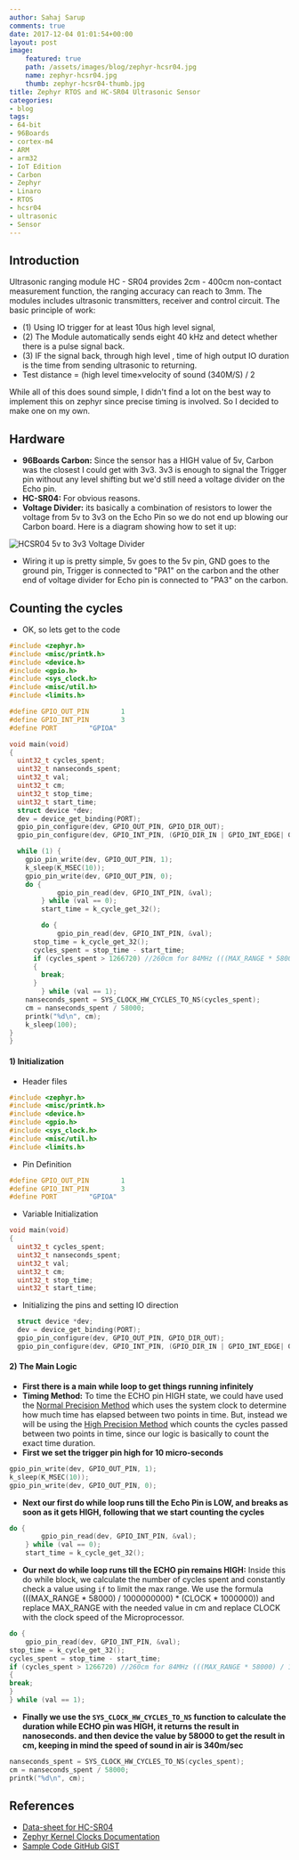 ```yaml
---
author: Sahaj Sarup
comments: true
date: 2017-12-04 01:01:54+00:00
layout: post
image:
    featured: true
    path: /assets/images/blog/zephyr-hcsr04.jpg
    name: zephyr-hcsr04.jpg
    thumb: zephyr-hcsr04-thumb.jpg
title: Zephyr RTOS and HC-SR04 Ultrasonic Sensor
categories:
- blog
tags:
- 64-bit
- 96Boards
- cortex-m4
- ARM
- arm32
- IoT Edition
- Carbon
- Zephyr
- Linaro
- RTOS
- hcsr04
- ultrasonic
- Sensor
---
```


## Introduction
Ultrasonic ranging module HC - SR04 provides 2cm - 400cm non-contact
measurement function, the ranging accuracy can reach to 3mm. The modules
includes ultrasonic transmitters, receiver and control circuit. The basic principle
of work:
- (1) Using IO trigger for at least 10us high level signal,
- (2) The Module automatically sends eight 40 kHz and detect whether there is a
pulse signal back.
- (3) IF the signal back, through high level , time of high output IO duration is
the time from sending ultrasonic to returning.
- Test distance = (high level time×velocity of sound (340M/S) / 2

While all of this does sound simple, I didn't find a lot on the best way to implement this on zephyr since precise timing is involved. So I decided to make one on my own.

## Hardware
- **96Boards Carbon:** Since the sensor has a HIGH value of 5v, Carbon was the closest I could get with 3v3. 3v3 is enough to signal the Trigger pin without any level shifting but we'd still need a voltage divider on the Echo pin.
- **HC-SR04:** For obvious reasons.
- **Voltage Divider:** its basically a combination of resistors to lower the voltage from 5v to 3v3 on the Echo Pin so we do not end up blowing our Carbon board.
Here is a diagram showing how to set it up:

![HCSR04 5v to 3v3 Voltage Divider](/assets/images/blog/hcsr04-voltage-divider.svg "HCSR04 5v to 3v3 Voltage Divider")

- Wiring it up is pretty simple, 5v goes to the 5v pin, GND goes to the ground pin, Trigger is connected to "PA1" on the carbon and the other end of voltage divider for Echo pin is connected to "PA3" on the carbon.

## Counting the cycles

- OK, so lets get to the code

```C
#include <zephyr.h>
#include <misc/printk.h>
#include <device.h>
#include <gpio.h>
#include <sys_clock.h>
#include <misc/util.h>
#include <limits.h>

#define GPIO_OUT_PIN		1
#define GPIO_INT_PIN		3
#define PORT		"GPIOA"

void main(void)
{
  uint32_t cycles_spent;
  uint32_t nanseconds_spent;
  uint32_t val;
  uint32_t cm;
  uint32_t stop_time;
  uint32_t start_time;
  struct device *dev;
  dev = device_get_binding(PORT);
  gpio_pin_configure(dev, GPIO_OUT_PIN, GPIO_DIR_OUT);
  gpio_pin_configure(dev, GPIO_INT_PIN, (GPIO_DIR_IN | GPIO_INT_EDGE| GPIO_INT_ACTIVE_HIGH | GPIO_INT_DEBOUNCE));

  while (1) {
    gpio_pin_write(dev, GPIO_OUT_PIN, 1);
    k_sleep(K_MSEC(10));
    gpio_pin_write(dev, GPIO_OUT_PIN, 0);
    do {
			gpio_pin_read(dev, GPIO_INT_PIN, &val);
		} while (val == 0);
		start_time = k_cycle_get_32();

		do {
			gpio_pin_read(dev, GPIO_INT_PIN, &val);
      stop_time = k_cycle_get_32();
      cycles_spent = stop_time - start_time;
      if (cycles_spent > 1266720) //260cm for 84MHz (((MAX_RANGE * 58000) / 1000000000) * (CLOCK * 1000000))
      {
        break;
      }
		} while (val == 1);
    nanseconds_spent = SYS_CLOCK_HW_CYCLES_TO_NS(cycles_spent);
    cm = nanseconds_spent / 58000;
    printk("%d\n", cm);
    k_sleep(100);
}
}
```

#### 1) Initialization
- Header files
```C
#include <zephyr.h>
#include <misc/printk.h>
#include <device.h>
#include <gpio.h>
#include <sys_clock.h>
#include <misc/util.h>
#include <limits.h>
```

- Pin Definition
```C
#define GPIO_OUT_PIN		1
#define GPIO_INT_PIN		3
#define PORT		"GPIOA"
```

- Variable Initialization
```C
void main(void)
{
  uint32_t cycles_spent;
  uint32_t nanseconds_spent;
  uint32_t val;
  uint32_t cm;
  uint32_t stop_time;
  uint32_t start_time;
```

- Initializing the pins and setting IO direction
```C
  struct device *dev;
  dev = device_get_binding(PORT);
  gpio_pin_configure(dev, GPIO_OUT_PIN, GPIO_DIR_OUT);
  gpio_pin_configure(dev, GPIO_INT_PIN, (GPIO_DIR_IN | GPIO_INT_EDGE| GPIO_INT_ACTIVE_HIGH | GPIO_INT_DEBOUNCE));
```

#### 2) The Main Logic
- **First there is a main while loop to get things running infinitely**
- **Timing Method:** To time the ECHO pin HIGH state, we could have used the [Normal Precision Method](http://docs.zephyrproject.org/kernel/timing/clocks.html#id5) which uses the system clock to determine how much time has elapsed between two points in time. But, instead we will be using the [High Precision Method](http://docs.zephyrproject.org/kernel/timing/clocks.html#id6) which counts the cycles passed between two points in time, since our logic is basically to count the exact time duration.
- **First we set the trigger pin high for 10 micro-seconds**
```C
gpio_pin_write(dev, GPIO_OUT_PIN, 1);
k_sleep(K_MSEC(10));
gpio_pin_write(dev, GPIO_OUT_PIN, 0);
```
- **Next our first do while loop runs till the Echo Pin is LOW, and breaks as soon as it gets HIGH, following that we start counting the cycles**
```C
do {
        gpio_pin_read(dev, GPIO_INT_PIN, &val);
    } while (val == 0);
    start_time = k_cycle_get_32();
```
- **Our next do while loop runs till the ECHO pin remains HIGH:** Inside this do while block, we calculate the number of cycles spent and constantly check a value using ```if``` to limit the max range. We use the formula (((MAX_RANGE * 58000) / 1000000000) * (CLOCK * 1000000)) and replace MAX_RANGE with the needed value in cm and replace CLOCK with the clock speed of the Microprocessor.
```C
do {
    gpio_pin_read(dev, GPIO_INT_PIN, &val);
stop_time = k_cycle_get_32();
cycles_spent = stop_time - start_time;
if (cycles_spent > 1266720) //260cm for 84MHz (((MAX_RANGE * 58000) / 1000000000) * (CLOCK * 1000000))
{
break;
}
} while (val == 1);
```
- **Finally we use the ```SYS_CLOCK_HW_CYCLES_TO_NS``` function to calculate the duration while ECHO pin was HIGH, it returns the result in nanoseconds. and then device the value by 58000 to get the result in cm, keeping in mind the speed of sound in air is 340m/sec**
```C
nanseconds_spent = SYS_CLOCK_HW_CYCLES_TO_NS(cycles_spent);
cm = nanseconds_spent / 58000;
printk("%d\n", cm);
```

## References
- [Data-sheet for HC-SR04](http://www.micropik.com/PDF/HCSR04.pdf)
- [Zephyr Kernel Clocks Documentation](http://docs.zephyrproject.org/kernel/timing/clocks.html)
- [Sample Code GitHub GIST](https://gist.github.com/ric96/9accdeb6cab34b2557bcf10470a793c3)
